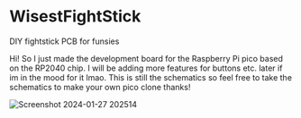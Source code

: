 # WisestFightStick
DIY fightstick PCB for funsies

Hi! So I just made the development board for the Raspberry Pi pico based on the RP2040 chip. I will be adding more features for buttons etc. later if im in the mood for it lmao. This is still the schematics so feel free to take the schematics to make your own pico clone thanks!

![Screenshot 2024-01-27 202514](https://github.com/YaktiDaGoat/WisestFightStick/assets/157908732/a71c35a6-7de4-4505-872e-ec9e369b319a)
